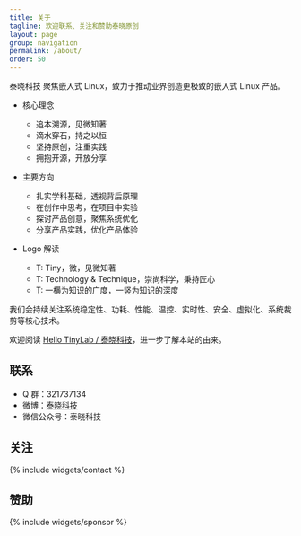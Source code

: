 ```yaml
---
title: 关于
tagline: 欢迎联系、关注和赞助泰晓原创
layout: page
group: navigation
permalink: /about/
order: 50
---
```


泰晓科技 聚焦嵌入式 Linux，致力于推动业界创造更极致的嵌入式 Linux 产品。

* 核心理念
  * 追本溯源，见微知著
  * 滴水穿石，持之以恒
  * 坚持原创，注重实践
  * 拥抱开源，开放分享

* 主要方向
  * 扎实学科基础，透视背后原理
  * 在创作中思考，在项目中实验
  * 探讨产品创意，聚焦系统优化
  * 分享产品实践，优化产品体验

* Logo 解读
  * T: Tiny，微，见微知著
  * T: Technology & Technique，崇尚科学，秉持匠心
  * T: 一横为知识的广度，一竖为知识的深度

我们会持续关注系统稳定性、功耗、性能、温控、实时性、安全、虚拟化、系统裁剪等核心技术。

欢迎阅读 [Hello TinyLab / 泰晓科技](/hello-tinylab)，进一步了解本站的由来。

## 联系

* Q 群：321737134
* 微博：[泰晓科技](http://weibo.com/tinylaborg)
* 微信公众号：泰晓科技

## 关注

{% include widgets/contact %}

## 赞助

{% include widgets/sponsor %}
